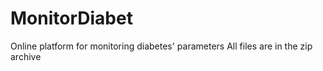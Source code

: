# MonitorDiabet
Online platform for monitoring diabetes' parameters
All files are in the zip archive
